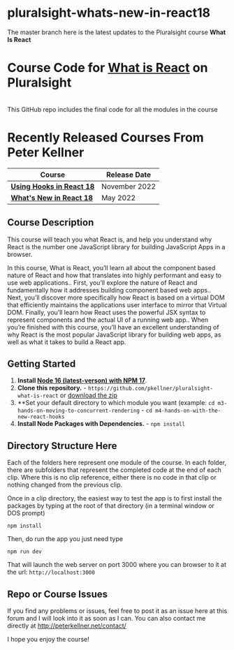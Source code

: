 # pluralsight-whats-new-in-react18

The master branch here is the latest updates to the Pluralsight course <b>What Is React</b>


# Course Code for [What is React](https://app.pluralsight.com/library/courses/what-is-react) on Pluralsight

<br/>
This GitHub repo includes the final code for all the modules in the course 

# Recently Released Courses From Peter Kellner

| **Course**                                                                           | Release Date  |
|--------------------------------------------------------------------------------------|---------------|
| **[Using Hooks in React 18](https://pluralsight.com/courses/react-18-using-hooks/)** | November 2022 |
| **[What's New in React 18](https://pluralsight.com/courses/react-18-whats-new/)**    | May 2022      |


## Course Description

This course will teach you what  React is, and help you  understand why React is the number one  JavaScript library for building JavaScript Apps in a browser.

In this course, What is React, you’ll learn all about the component based nature of React and how that translates into highly performant and easy to use web applications.. First, you’ll explore the nature of React and fundamentally how it addresses building component based web apps.. Next, you’ll discover more specifically how React is based on a virtual DOM that efficiently maintains the applications user interface to mirror that Virtual DOM. Finally, you’ll learn how React uses the powerful JSX syntax to represent components and the actual UI of a running web app.. When you’re finished with this course, you’ll have an excellent understanding of why  React is the most popular JavaScript library for building web apps, as well as what it takes to build a React app.



## Getting Started
1. **Install [Node 16 (latest-verson) with NPM 17](https://nodejs.org)**.
2. **Clone this repository.** - `https://github.com/pkellner/pluralsight-what-is-react` or [download the zip](https://github.com/pkellner/pluralsight-what-is-react/archive/master.zip)
3. **Set your default directory to which module you want (example: `cd m3-hands-on-moving-to-concurrent-rendering` - `cd m4-hands-on-with-the-new-react-hooks`
4. **Install Node Packages with Dependencies.** - `npm install`



## Directory Structure Here

Each of the folders here represent one module of the course.  In each folder, there are subfolders that represent the completed code at the end of each clip. Where this is no clip reference, either there is no code in that clip or nothing changed from the previous clip.

Once in a clip directory, the easiest way to test the app is to first install the packages by typing at the root of that directory (in a terminal window or DOS prompt)

`npm install`

Then, do run the app you just need type

`npm run dev`

That will launch the web server on port 3000 where you can browser to it at the url: `http://localhost:3000`


## Repo or Course Issues

If you find any problems or issues, feel free to post it as an issue here at this forum and I will look into it as soon as I can. You can also contact me directly at http://peterkellner.net/contact/ 

I hope you enjoy the course!











